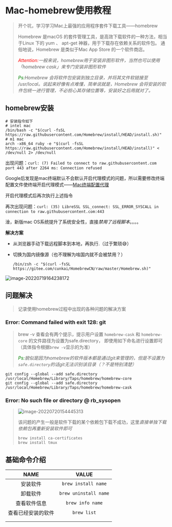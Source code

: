 # Mac-homebrew使用教程

> 开个坑，学习学习Mac上最强的应用程序套件下载工具——homebrew
>
> Homebrew 是macOS 的套件管理工具，是高效下载软件的一种方法，相当于Linux 下的 yum 、 apt-get 神器，用于下载存在依赖关系的软件包。 通俗地说，Homebrew 是类似于Mac App Store 的一个软件商店。
>
> *<font color="red">Attention:</font>一般来说，homebrew用于安装非图形软件，当然也可以使用「homebrew cask」来专门安装非图形软件*
>
> *<font color="green">Ps:</font>Homebrew 会将软件包安装到独立目录，并将其文件软链接至 /usr/local。说起来好像有点难懂，简单说就是，Homebrew 会将安装的软件包统一进行管理，不必担心其存储位置等，安装好之后用就对了。*

## homebrew安装

```shell
# 安装指令如下
# intel mac
/bin/bash -c "$(curl -fsSL https://raw.githubusercontent.com/Homebrew/install/HEAD/install.sh)"
# m1 mac
arch -x86_64 ruby -e "$(curl -fsSL https://raw.githubusercontent.com/Homebrew/install/HEAD/install)" < /dev/null 2> /dev/null
```

出现问题：`curl: (7) Failed to connect to raw.githubusercontent.com port 443 after 2264 ms: Connection refused`

Google后发现是mac终端默认不会默认开启代理模式的问题，所以需要修改终端配置文件使终端开启代理模式——<a href="../Mac/Mac终端配置代理.md">Mac终端配置代理</a>

开启代理模式后再次执行上述指令

再次出现问题：`curl: (35) LibreSSL SSL_connect: SSL_ERROR_SYSCALL in connection to raw.githubusercontent.com:443 `

淦，新版mac OS系统提升了系统安全性，直接*禁用了远程脚本*。。。。

**解决方案**

- 从浏览器手动下载远程脚本到本地，再执行.（过于繁琐😅）

- 切换为国内镜像源（也不理解为啥国内就不会被禁用？）

    ```shell
    /bin/zsh -c "$(curl -fsSL https://gitee.com/cunkai/HomebrewCN/raw/master/Homebrew.sh)"
    ```

![image-20220719164238172](/Users/wwt13/Documents/Notes/assets/image-20220719164238172.png)

## 问题解决

> 记录使用homebrew过程中出现的各种问题的解决方案

### Error: Command failed with exit 128: git

> brew -v 查看会有两个提示，提示用户设置 `homebrew-cask` 和 `homebrew-core` 的文件路径为设置为safe.directory， 即使用如下命名进行设置即可（具体指令根据`brew -v`显示的为准）
>
> *<font color="green">Ps:</font>貌似是因为homebrew的软件版本都是通过git来管理的，但是不设置为`safe.directory`的话git无法识别该目录（？不是特别清楚）*

```shell
git config --global --add safe.directory /usr/local/Homebrew/Library/Taps/homebrew/homebrew-core
git config --global --add safe.directory /usr/local/Homebrew/Library/Taps/homebrew/homebrew-cask
```

### Error: No such file or directory @ rb_sysopen

> ![image-20220720154445313](/Users/wwt13/Documents/Notes/assets/image-20220720154445313.png)
>
> 该问题的产生一般是软件下载的某个依赖包下载不成功，这里*直接单独下载依赖包再重新安装软件即可*
>
> ```shell
> brew install ca-certificates
> brew install tmux
> ```

## 基础命令介绍

|        NAME        |         VALUE         |
| :----------------: | :-------------------: |
|      安装软件      |  `brew install name`  |
|      卸载软件      | `brew uninstall name` |
|    查看软件信息    |   `brew info name`    |
| 查看已经安装的软件 |      `brew list`      |
|                    |                       |
|                    |                       |
